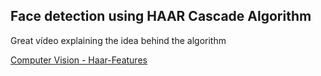 ## Face detection using HAAR Cascade Algorithm  
  
Great vídeo explaining the idea behind the algorithm  

[Computer Vision - Haar-Features](https://www.youtube.com/watch?v=F5rysk51txQ)
